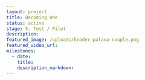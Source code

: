 ```yaml
---
layout: project
title: Becoming One
status: active
stage: 5. Test / Pilot
description:
featured_image: /uploads/header-palava-couple.png
featured_video_url:
milestones:
  - date:
    title:
    description_markdown:
---
```


